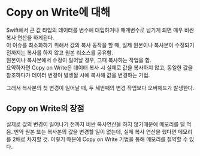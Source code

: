 # Copy on Write에 대해
  
Swift에서 큰 값 타입의 데이터를 변수에 대입하거나 매개변수로 넘기게 되면 매우 비싼 복사 연산을 하게된다.  
이 이슈를 최소화하기 위해서 값의 복사 동작을 할 때, 실제 원본이나 복사본이 수정되기 전까지는 복사를 하지 않고 원본 리소스를 공유함.  
원본이나 복사본에서 수정이 일어날 경우, 그때 복사하는 작업을 함.  
요약하자면 Copy on Write은 데이터 복사 시 실제로 값을 복사하지 않고, 동일한 값을 참조하다가 데이터 변경이 발생될 시에 복사해 값을 변경하는 기법.
  
그래서 복사본의 첫 변경이 일어날 때, 두 세번째의 변경 작업보다 오버헤드가 발생한다.  

## Copy on Write의 장점
실제로 값의 변경이 일어나기 전까지 비싼 복사연산을 하지 않기때문에 메모리를 덜 먹음.
만약 원본 또는 복사본의 값을 변경할 일이 없는데, 실제 복사 연산을 했다면 메모리를 2배로 차지할 것.
이렇기 때문에 Copy on Write 기법을 통해 메모리를 절약할 수 있다.
